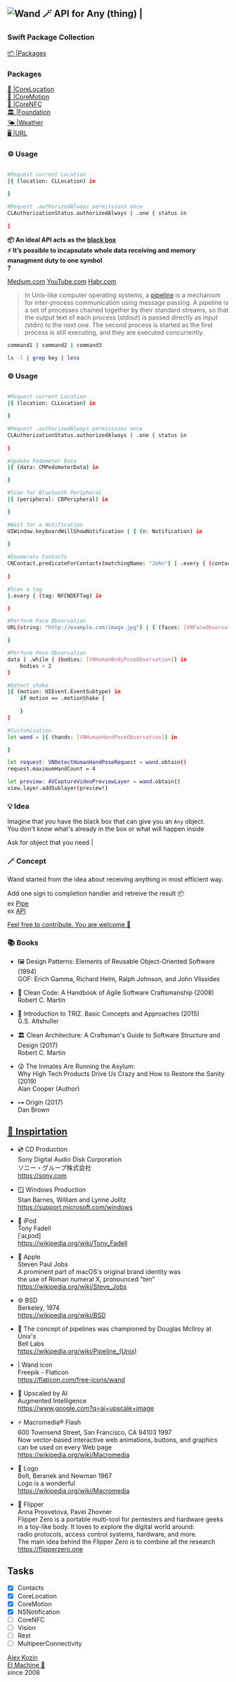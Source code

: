 
## ![Wand 🪄](https://github.com/El-Machine/Wand/raw/main/App/Assets.xcassets/AppIcon.appiconset/magic-wand-transformed-20.png) API for Any (thing) |

### Swift Package Collection
[📦 |Packages](https://raw.githubusercontent.com/El-Machine/wand/main/collection.json)  

### Packages
[🔖 |CoreLocation](https://github.com/El-Machine/Wand_CoreLocation)   
[🏃 |CoreMotion](https://github.com/El-Machine/Wand_CoreMotion)   
[📡 |CoreNFC](https://github.com/El-Machine/Wand_CoreNFC)   
[🏛️ |Foundation](https://github.com/El-Machine/Wand_Foundation)   
[🌤️ |Weather](https://github.com/El-Machine/Wand_Weather)   
[🖥️ |URL](https://github.com/El-Machine/WandURL)    

### ⚙️ Usage

```bash

#Request current Location
|{ (location: CLLocation) in 

}

#Request .authorizedAlways permissions once
CLAuthorizationStatus.authorizedAlways | .one { status in
            
}
```

**📦 An ideal API acts as the [black box](https://wikipedia.org/wiki/Blackbox)**  
**⚡️ It’s possible to incapsulate whole data receiving and memory managment duty to one symbol**  
**?**   

[Medium.com](https://medium.com/@al.kozin/universal-api-7ddc67bb0aa5)
[YouTube.com](https://www.youtube.com/playlist?list=PLvprpeoOl6IoZ67BcD-t0rS1L5c5J4lPh)
[Habr.com](https://habr.com/ru/post/674010/)
  
>In Unix-like computer operating systems, a [pipeline](https://wikipedia.org/wiki/Pipeline_(Unix)) is a mechanism for inter-process communication using message passing. A pipeline is a set of processes chained together by their standard streams, so that the output text of each process (stdout) is passed directly as input (stdin) to the next one. The second process is started as the first process is still executing, and they are executed concurrently.

```bash
command1 | command2 | command3

ls -l | grep key | less
```


### ⚙️ Usage

```bash

#Request current Location
|{ (location: CLLocation) in 

}

#Request .authorizedAlways permissions once
CLAuthorizationStatus.authorizedAlways | .one { status in
            
}

#Update Pedometer Data
|{ (data: CMPedometerData) in 

}

#Scan for Bluetooth Peripheral
|{ (peripheral: CBPeripheral) in 

}

#Wait for a Notification
UIWindow.keyboardWillShowNotification | { (n: Notification) in
            
}

#Enumerate Contacts
CNContact.predicateForContacts(matchingName: "John") | .every { (contact: CNContact) in
                        
}

#Scan a tag
|.every { (tag: NFCNDEFTag) in

}

#Perform Face Observation
URL(string: "http://example.com/image.jpg") | { (faces: [VNFaceObservation]) in

}

#Perform Pose Observation
data | .while { (bodies: [VNHumanBodyPoseObservation]) in
    bodies < 2
}

#Detect shake
|{ (motion: UIEvent.EventSubtype) in
    if motion == .motionShake {
                
    }
}

```

```bash
#Customization
let wand = |{ (hands: [VNHumanHandPoseObservation]) in

}

let request: VNDetectHumanHandPoseRequest = wand.obtain()
request.maximumHandCount = 4

let preview: AVCaptureVideoPreviewLayer = wand.obtain()
view.layer.addSublayer(preview!)
```

### 💡 Idea
  Imagine that you have the black box that can give you an ```Any``` object.   
  You don't know what's already in the box or what will happen inside   
      
  Ask for object that you need |

### 🪄 Сoncept

Wand started from the idea about receiving anything in most efficient way. 
  
Add one sign to completion handler and retreive the result 📦   
ex [Pipe](https://medium.com/@al.kozin/universal-api-7ddc67bb0aa5)   
ex [API](https://github.com/El-Machine/iOS-API-Wrapper)   

[Feel free to contribute. You are welcome 🔬](https://github.com/El-Machine/Wand/graphs/contributors)

### 📚 Books

- 🖼️  Design Patterns: Elements of Reusable Object-Oriented Software (1994)   
      GOF: Erich Gamma, Richard Helm, Ralph Johnson, and John Vlissides

- 🧼  Clean Code: A Handbook of Agile Software Craftsmanship (2008)   
      Robert C. Martin  

- 🎼  Introduction to TRIZ. Basic Concepts and Approaches (2015)   
      G.S. Altshuller  

- 🏛️  Clean Architecture: A Craftsman's Guide to Software Structure and Design (2017)   
      Robert C. Martin  

- 😜  The Inmates Are Running the Asylum:   
      Why High Tech Products Drive Us Crazy and How to Restore the Sanity (2019)   
      Alan Cooper (Author)  

- ⊶  Origin (2017)   
      Dan Brown

## [🤝 Inspirtation](https://github.com/El-Machine/Wand/blob/main/INSPIRATION.TXT)

- 💿  CD Production   
      Sony Digital Audio Disk Corporation   
      ソニー・グループ株式会社   
      https://sony.com

- 🪟  Windows Production   
      Stan Barnes, William and Lynne Jolitz   
      https://support.microsoft.com/windows

- 📱  iPod   
      Tony Fadell   
      [ˈaɪˌpɔd]   
      https://wikipedia.org/wiki/Tony_Fadell

- 🍏  Apple   
      Steven Paul Jobs   
      A prominent part of macOS's original brand identity was   
      the use of Roman numeral X, pronounced "ten"   
      https://wikipedia.org/wiki/Steve_Jobs

- ⚙️  BSD   
      Berkeley, 1974   
      https://wikipedia.org/wiki/BSD

- 🔔  The concept of pipelines was championed by Douglas McIlroy at Unix's   
      Bell Labs   
      https://wikipedia.org/wiki/Pipeline_(Unix)

- |   Wand icon   
      Freepik - Flaticon   
      https://flaticon.com/free-icons/wand

- 🤖  Upscaled by AI   
      Augmented Intelligence   
      https://www.google.com?q=ai+upscale+image
    
- ⚡️  Macromedia® Flash   
      600 Townsend Street, San Francisco, CA 94103 1997   
      Now vector-based interactive web animations, buttons, and graphics   
      can be used on every Web page   
      https://wikipedia.org/wiki/Macromedia

- 🐢  Logo   
      Bolt, Beranek and Newman 1967   
      Logo is a wonderful   
      https://wikipedia.org/wiki/Macromedia

- 🐬  Flipper   
      Anna Prosvetova, Pavel Zhovner   
      Flipper Zero is a portable multi-tool for pentesters and hardware geeks   
      in a toy-like body. It loves to explore the digital world around:   
      radio protocols, access control systems, hardware, and more.   
      The main idea behind the Flipper Zero is to combine all the research   
      https://flipperzero.one

## Tasks

- [x] Contacts
- [x] CoreLocation
- [x] CoreMotion
- [x] NSNotification
- [ ] CoreNFC
- [ ] Vision
- [ ] Rest
- [ ] MultipeerConnectivity

[Alex Kozin](mailto:al@el-machine.com)   
[El Machine 🤖](https://el-machine.com)  
since 2008
